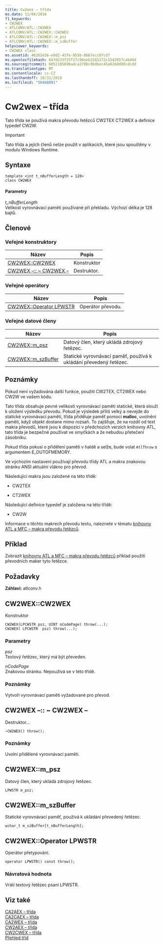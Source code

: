 ```yaml
---
title: Cw2wex – třída
ms.date: 11/04/2016
f1_keywords:
- CW2WEX
- ATLCONV/ATL::CW2WEX
- ATLCONV/ATL::CW2WEX::CW2WEX
- ATLCONV/ATL::CW2WEX::m_psz
- ATLCONV/ATL::CW2WEX::m_szBuffer
helpviewer_keywords:
- CW2WEX class
ms.assetid: 46262e56-e0d2-41fe-855b-0b67ecc8fcd7
ms.openlocfilehash: 647d233f25f27c96eeb3281272c1542057cabd4d
ms.sourcegitcommit: 6052185696adca270bc9bdbec45a626dd89cdcdd
ms.translationtype: MT
ms.contentlocale: cs-CZ
ms.lasthandoff: 10/31/2018
ms.locfileid: "50468091"
---
```

# <a name="cw2wex-class"></a>Cw2wex – třída

Tato třída se používá makra převodu řetězců CW2TEX CT2WEX a definice typedef CW2W.

> [!IMPORTANT]
>  Tato třída a jejích členů nelze použít v aplikacích, které jsou spouštěny v modulu Windows Runtime.

## <a name="syntax"></a>Syntaxe

```
template <int t_nBufferLength = 128>
class CW2WEX
```

#### <a name="parameters"></a>Parametry

*t_nBufferLength*<br/>
Velikost vyrovnávací paměti používané při překladu. Výchozí délka je 128 bajtů.

## <a name="members"></a>Členové

### <a name="public-constructors"></a>Veřejné konstruktory

|Název|Popis|
|----------|-----------------|
|[CW2WEX::CW2WEX](#cw2wex)|Konstruktor|
|[CW2WEX –:: ~ CW2WEX –](#dtor)|Destruktor.|

### <a name="public-operators"></a>Veřejné operátory

|Název|Popis|
|----------|-----------------|
|[CW2WEX::Operator LPWSTR](#operator_lpwstr)|Operátor převodu.|

### <a name="public-data-members"></a>Veřejné datové členy

|Název|Popis|
|----------|-----------------|
|[CW2WEX::m_psz](#m_psz)|Datový člen, který ukládá zdrojový řetězec.|
|[CW2WEX::m_szBuffer](#m_szbuffer)|Statické vyrovnávací paměť, používá k ukládání převedený řetězec.|

## <a name="remarks"></a>Poznámky

Pokud není vyžadována další funkce, použití CW2TEX, CT2WEX nebo CW2W ve vašem kódu.

Tato třída obsahuje pevné velikosti vyrovnávací paměti statické, která slouží k uložení výsledku převodu. Pokud je výsledek příliš velký a nevejde do statické vyrovnávací paměti, třída přiděluje paměť pomocí **malloc**, uvolnění paměti, když objekt dostane mimo rozsah. To zajišťuje, že na rozdíl od text makra převodů, které jsou k dispozici v předchozích verzích knihovny ATL, tato třída je bezpečné používat ve smyčkách a že nebudou přetečení zásobníku.

Pokud třída pokusí o přidělení paměti v haldě a selže, bude volat `AtlThrow` s argumentem E_OUTOFMEMORY.

Ve výchozím nastavení používají převodu třídy ATL a makra znakovou stránku ANSI aktuální vlákno pro převod.

Následující makra jsou založené na této třídě:

- CW2TEX

- CT2WEX

Následující definice typedef je založena na této třídě:

- CW2W

Informace o těchto makrech převodu textu, naleznete v tématu [knihovny ATL a MFC – makra převodu řetězců](string-conversion-macros.md).

## <a name="example"></a>Příklad

Zobrazit [knihovny ATL a MFC – makra převodu řetězců](string-conversion-macros.md) příklad použití převodních maker tyto řetězce.

## <a name="requirements"></a>Požadavky

**Záhlaví:** atlconv.h

##  <a name="cw2wex"></a>  CW2WEX::CW2WEX

Konstruktor

```
CW2WEX(LPCWSTR psz, UINT nCodePage) throw(...);
CW2WEX( LPCWSTR  psz) throw(...);
```

### <a name="parameters"></a>Parametry

*psz*<br/>
Textový řetězec, který má být převeden.

*nCodePage*<br/>
Znakovou stránku. Nepoužívá se v této třídě.

### <a name="remarks"></a>Poznámky

Vytvoří vyrovnávací paměti vyžadované pro převod.

##  <a name="dtor"></a>  CW2WEX –:: ~ CW2WEX –

Destruktor...

```
~CW2WEX() throw();
```

### <a name="remarks"></a>Poznámky

Uvolní přidělené vyrovnávací paměti.

##  <a name="m_psz"></a>  CW2WEX::m_psz

Datový člen, který ukládá zdrojový řetězec.

```
LPWSTR m_psz;
```

##  <a name="m_szbuffer"></a>  CW2WEX::m_szBuffer

Statické vyrovnávací paměť, používá k ukládání převedený řetězec.

```
wchar_t m_szBuffer[t_nBufferLength];
```

##  <a name="operator_lpwstr"></a>  CW2WEX::Operator LPWSTR

Operátor přetypování.

```
operator LPWSTR() const throw();
```

### <a name="return-value"></a>Návratová hodnota

Vrátí textový řetězec psaní LPWSTR.

## <a name="see-also"></a>Viz také

[CA2AEX – třída](../../atl/reference/ca2aex-class.md)<br/>
[CA2CAEX – třída](../../atl/reference/ca2caex-class.md)<br/>
[CA2WEX – třída](../../atl/reference/ca2wex-class.md)<br/>
[CW2AEX – třída](../../atl/reference/cw2aex-class.md)<br/>
[CW2CWEX – třída](../../atl/reference/cw2cwex-class.md)<br/>
[Přehled tříd](../../atl/atl-class-overview.md)
